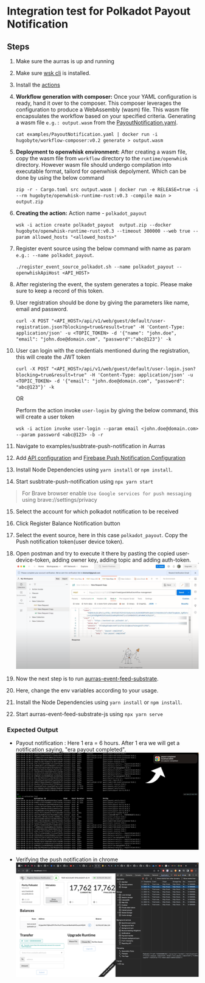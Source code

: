 # Integration test for Polkadot Payout Notification

## Steps

1. Make sure the aurras is up and running
2. Make sure [wsk cli](https://github.com/apache/openwhisk-cli) is installed.
3. Install the [actions](../../../#installation)
4. **Workflow generation with composer:**
   Once your YAML configuration is ready, hand it over to the composer. This composer leverages the configuration to produce a WebAssembly (wasm) file. This wasm file encapsulates the workflow based on your specified criteria. 
   Generating a wasm file `e.g.: output.wasm` from the [PayoutNotification.yaml](../workflow/examples/PayoutNotification.yaml).

   ```
   cat examples/PayoutNotification.yaml | docker run -i hugobyte/workflow-composer:v0.2 generate > output.wasm
   ```

5. **Deployment to openwhisk environment:**
   After creating a wasm file, copy the wasm file from `workflow` directory to the `runtime/openwhisk` directory. However wasm file should undergo compilation into executable format, tailord for openwhisk depolyment. Which can be done by using the below command
   
   ```
   zip -r - Cargo.toml src output.wasm | docker run -e RELEASE=true -i --rm hugobyte/openwhisk-runtime-rust:v0.3 -compile main > output.zip
   ```

6. **Creating the action:** Action name -  `polkadot_payout`
   
   ```
   wsk -i action create polkadot_payout  output.zip --docker hugobyte/openwhisk-runtime-rust:v0.3 --timeout 300000 --web true --param allowed_hosts "<allowed_hosts>"
   ```

7. Register event source using the below command with name as param `e.g.: --name polkadot_payout`.
   
   ```
   ./register_event_source_polkadot.sh --name polkadot_payout --openwhiskApiHost <API_HOST>
   ```

8. After registering the event, the system generates a topic. Please make sure to keep a record of this token.

9. User registration should be done by giving the parameters like name, email and password. 
    
    ```
    curl -X POST "<API_HOST>/api/v1/web/guest/default/user-registration.json?blocking=true&result=true" -H 'Content-Type: application/json' -u <TOPIC_TOKEN> -d '{"name": "john.doe", "email": "john.doe@domain.com", "password":"abc@123"}' -k
    ```

10. User can login with the credentials mentioned during the registration, this will create the JWT token
    
    ```
    curl -X POST "<API_HOST>/api/v1/web/guest/default/user-login.json?blocking=true&result=true" -H 'Content-Type: application/json' -u <TOPIC_TOKEN> -d '{"email": "john.doe@domain.com", "password": "abc@123"}' -k
    ```

    OR

    Perform the action invoke `user-login` by giving the below command, this will create a user token
    
    ```
    wsk -i action invoke user-login --param email <john.doe@domain.com> --param password <abc@123> -b -r
    ```

11.  Navigate to examples/susbtrate-push-notification in Aurras
12.  Add [API configuration](../examples/substrate-push-notification/#api-configuration) and [Firebase Push Notification Configuration](../examples/substrate-push-notification/#push-notification-configuration)
13.  Install Node Dependencies using `yarn install` or `npm install`.
14.  Start susbtrate-push-notification using `npx yarn start`
> For Brave browser enable `Use Google services for push messaging` using brave://settings/privacy
15.  Select the account for which polkadot notification to be received
16.  Click Register Balance Notification button
17.  Select the event source, here in this case `polkadot_payout`. Copy the Push notification token(user device token).
18.  Open postman and try to execute it there by pasting the copied user-device-token, adding owner key, adding topic and adding  auth-token.
    ![Allow Push Notification](../examples/substrate-push-notification/images/Screen-6.png)
    
19. Now the next step is to run [aurras-event-feed-substrate](https://github.com/HugoByte/aurras-event-feed-substrate-js).
20. Here, change the env variables according to your usage. 
21. Install the Node Dependencies using `yarn install` or `npm install`.
22. Start aurras-event-feed-substrate-js using `npx yarn serve`
    
### Expected Output
- Payout notification : Here 1 era = 6 hours. After 1 era we will get a notification saying, "era payout completed".
  ![Allow Push Notification](../examples/substrate-push-notification/images/Screen-7.png)

- Verifying the push notification in chrome
  ![Allow Push Notification](../examples/substrate-push-notification/images/Screen-8.png)
